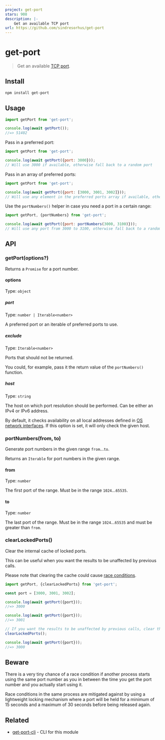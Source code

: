 ```yaml
---
project: get-port
stars: 908
description: |-
    Get an available TCP port
url: https://github.com/sindresorhus/get-port
---
```


# get-port

> Get an available [TCP port](https://en.wikipedia.org/wiki/Port_(computer_networking)).

## Install

```sh
npm install get-port
```

## Usage

```js
import getPort from 'get-port';

console.log(await getPort());
//=> 51402
```

Pass in a preferred port:

```js
import getPort from 'get-port';

console.log(await getPort({port: 3000}));
// Will use 3000 if available, otherwise fall back to a random port
```

Pass in an array of preferred ports:

```js
import getPort from 'get-port';

console.log(await getPort({port: [3000, 3001, 3002]}));
// Will use any element in the preferred ports array if available, otherwise fall back to a random port
```

Use the `portNumbers()` helper in case you need a port in a certain range:

```js
import getPort, {portNumbers} from 'get-port';

console.log(await getPort({port: portNumbers(3000, 3100)}));
// Will use any port from 3000 to 3100, otherwise fall back to a random port
```

## API

### getPort(options?)

Returns a `Promise` for a port number.

#### options

Type: `object`

##### port

Type: `number | Iterable<number>`

A preferred port or an iterable of preferred ports to use.

##### exclude

Type: `Iterable<number>`

Ports that should not be returned.

You could, for example, pass it the return value of the `portNumbers()` function.

##### host

Type: `string`

The host on which port resolution should be performed. Can be either an IPv4 or IPv6 address.

By default, it checks availability on all local addresses defined in [OS network interfaces](https://nodejs.org/api/os.html#os_os_networkinterfaces). If this option is set, it will only check the given host.

### portNumbers(from, to)

Generate port numbers in the given range `from`...`to`.

Returns an `Iterable` for port numbers in the given range.

#### from

Type: `number`

The first port of the range. Must be in the range `1024`...`65535`.

#### to

Type: `number`

The last port of the range. Must be in the range `1024`...`65535` and must be greater than `from`.

### clearLockedPorts()

Clear the internal cache of locked ports.

This can be useful when you want the results to be unaffected by previous calls.

Please note that clearing the cache could cause [race conditions](#beware).

```js
import getPort, {clearLockedPorts} from 'get-port';

const port = [3000, 3001, 3002];

console.log(await getPort({port}));
//=> 3000

console.log(await getPort({port}));
//=> 3001

// If you want the results to be unaffected by previous calls, clear the cache.
clearLockedPorts();

console.log(await getPort({port}));
//=> 3000
```

## Beware

There is a very tiny chance of a race condition if another process starts using the same port number as you in between the time you get the port number and you actually start using it.

Race conditions in the same process are mitigated against by using a lightweight locking mechanism where a port will be held for a minimum of 15 seconds and a maximum of 30 seconds before being released again.

## Related

- [get-port-cli](https://github.com/sindresorhus/get-port-cli) - CLI for this module

